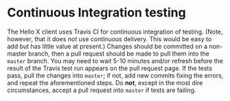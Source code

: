 # Continuous Integration testing

The Hello X client uses Travis CI for continuous integration of testing. (Note, however, that it does *not* use continuous delivery. This would be easy to add but has little value at present.) Changes should be committed on a non-master branch, then a pull request should be made to pull them into the `master` branch. You may need to wait 5-10 minutes and/or refresh before the result of the Travis test run appears on the pull request page. If the tests pass, pull the changes into `master`; if not, add new commits fixing the errors, and repeat the aforementioned steps. Do **not**, except in the most dire circumstances, accept a pull request into `master` if tests are failing.
